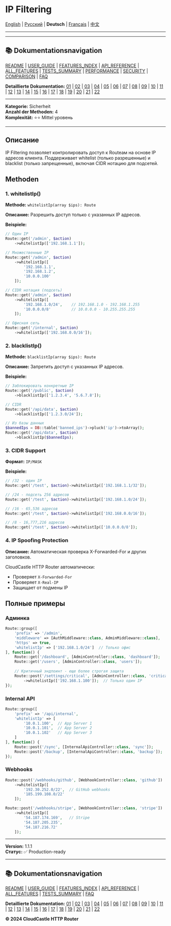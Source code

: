 # IP Filtering

[English](../../en/features/05_IP_FILTERING.md) | [Русский](../../ru/features/05_IP_FILTERING.md) | **Deutsch** | [Français](../../fr/features/05_IP_FILTERING.md) | [中文](../../zh/features/05_IP_FILTERING.md)

---







---

## 📚 Dokumentationsnavigation

[README](../../README.md) | [USER_GUIDE](../USER_GUIDE.md) | [FEATURES_INDEX](../FEATURES_INDEX.md) | [API_REFERENCE](../API_REFERENCE.md) | [ALL_FEATURES](../ALL_FEATURES.md) | [TESTS_SUMMARY](../TESTS_SUMMARY.md) | [PERFORMANCE](../PERFORMANCE_ANALYSIS.md) | [SECURITY](../SECURITY_REPORT.md) | [COMPARISON](../COMPARISON.md) | [FAQ](../FAQ.md)

**Detaillierte Dokumentation:** [01](01_BASIC_ROUTING.md) | [02](02_ROUTE_PARAMETERS.md) | [03](03_ROUTE_GROUPS.md) | [04](04_RATE_LIMITING.md) | [05](05_IP_FILTERING.md) | [06](06_MIDDLEWARE.md) | [07](07_NAMED_ROUTES.md) | [08](08_TAGS.md) | [09](09_HELPER_FUNCTIONS.md) | [10](10_ROUTE_SHORTCUTS.md) | [11](11_ROUTE_MACROS.md) | [12](12_URL_GENERATION.md) | [13](13_EXPRESSION_LANGUAGE.md) | [14](14_CACHING.md) | [15](15_PLUGINS.md) | [16](16_LOADERS.md) | [17](17_PSR_SUPPORT.md) | [18](18_ACTION_RESOLVER.md) | [19](19_STATISTICS.md) | [20](20_SECURITY.md) | [21](21_EXCEPTIONS.md) | [22](22_CLI_TOOLS.md)

---


**Kategorie:** Sicherheit  
**Anzahl der Methoden:** 4  
**Komplexität:** ⭐⭐ Mittel уровень

---

## Описание

IP Filtering позволяет контролировать доступ к Routeам на основе IP адресов клиента. Поддерживает whitelist (только разрешенные) и blacklist (только запрещенные), включая CIDR нотацию для подсетей.

## Methoden

### 1. whitelistIp()

**Methode:** `whitelistIp(array $ips): Route`

**Описание:** Разрешить доступ только с указанных IP адресов.

**Beispiele:**

```php
// Один IP
Route::get('/admin', $action)
    ->whitelistIp(['192.168.1.1']);

// Множественные IP
Route::get('/admin', $action)
    ->whitelistIp([
        '192.168.1.1',
        '192.168.1.2',
        '10.0.0.100'
    ]);

// CIDR нотация (подсеть)
Route::get('/admin', $action)
    ->whitelistIp([
        '192.168.1.0/24',    // 192.168.1.0 - 192.168.1.255
        '10.0.0.0/8'         // 10.0.0.0 - 10.255.255.255
    ]);

// Офисная сеть
Route::get('/internal', $action)
    ->whitelistIp(['192.168.0.0/16']);
```

### 2. blacklistIp()

**Methode:** `blacklistIp(array $ips): Route`

**Описание:** Запретить доступ с указанных IP адресов.

**Beispiele:**

```php
// Заблокировать конкретные IP
Route::get('/public', $action)
    ->blacklistIp(['1.2.3.4', '5.6.7.8']);

// CIDR
Route::get('/api/data', $action)
    ->blacklistIp(['1.2.3.0/24']);

// Из базы данных
$bannedIps = DB::table('banned_ips')->pluck('ip')->toArray();
Route::get('/api/data', $action)
    ->blacklistIp($bannedIps);
```

### 3. CIDR Support

**Формат:** `IP/MASK`

**Beispiele:**

```php
// /32 - один IP
Route::get('/test', $action)->whitelistIp(['192.168.1.1/32']);

// /24 - подсеть 256 адресов
Route::get('/test', $action)->whitelistIp(['192.168.1.0/24']);

// /16 - 65,536 адресов
Route::get('/test', $action)->whitelistIp(['192.168.0.0/16']);

// /8 - 16,777,216 адресов
Route::get('/test', $action)->whitelistIp(['10.0.0.0/8']);
```

### 4. IP Spoofing Protection

**Описание:** Автоматическая проверка X-Forwarded-For и других заголовков.

CloudCastle HTTP Router автоматически:
- Проверяет `X-Forwarded-For`
- Проверяет `X-Real-IP`
- Защищает от подмены IP

## Полные примеры

### Админка

```php
Route::group([
    'prefix' => '/admin',
    'middleware' => [AuthMiddleware::class, AdminMiddleware::class],
    'https' => true,
    'whitelistIp' => ['192.168.1.0/24']  // Только офис
], function() {
    Route::get('/dashboard', [AdminController::class, 'dashboard']);
    Route::get('/users', [AdminController::class, 'users']);
    
    // Критичный эндпоинт - еще более строгая защита
    Route::post('/settings/critical', [AdminController::class, 'critical'])
        ->whitelistIp(['192.168.1.100']);  // Только один IP
});
```

### Internal API

```php
Route::group([
    'prefix' => '/api/internal',
    'whitelistIp' => [
        '10.0.1.100',  // App Server 1
        '10.0.1.101',  // App Server 2
        '10.0.1.102'   // App Server 3
    ]
], function() {
    Route::post('/sync', [InternalApiController::class, 'sync']);
    Route::post('/backup', [InternalApiController::class, 'backup']);
});
```

### Webhooks

```php
Route::post('/webhooks/github', [WebhookController::class, 'github'])
    ->whitelistIp([
        '192.30.252.0/22',  // GitHub webhooks
        '185.199.108.0/22'
    ]);

Route::post('/webhooks/stripe', [WebhookController::class, 'stripe'])
    ->whitelistIp([
        '54.187.174.169',   // Stripe
        '54.187.205.235',
        '54.187.216.72'
    ]);
```

---

**Version:** 1.1.1  
**Статус:** ✅ Production-ready


---

## 📚 Dokumentationsnavigation

[README](../../README.md) | [USER_GUIDE](../USER_GUIDE.md) | [FEATURES_INDEX](../FEATURES_INDEX.md) | [API_REFERENCE](../API_REFERENCE.md) | [ALL_FEATURES](../ALL_FEATURES.md) | [TESTS_SUMMARY](../TESTS_SUMMARY.md) | [FAQ](../FAQ.md)

**Detaillierte Dokumentation:** [01](01_BASIC_ROUTING.md) | [02](02_ROUTE_PARAMETERS.md) | [03](03_ROUTE_GROUPS.md) | [04](04_RATE_LIMITING.md) | [05](05_IP_FILTERING.md) | [06](06_MIDDLEWARE.md) | [07](07_NAMED_ROUTES.md) | [08](08_TAGS.md) | [09](09_HELPER_FUNCTIONS.md) | [10](10_ROUTE_SHORTCUTS.md) | [11](11_ROUTE_MACROS.md) | [12](12_URL_GENERATION.md) | [13](13_EXPRESSION_LANGUAGE.md) | [14](14_CACHING.md) | [15](15_PLUGINS.md) | [16](16_LOADERS.md) | [17](17_PSR_SUPPORT.md) | [18](18_ACTION_RESOLVER.md) | [19](19_STATISTICS.md) | [20](20_SECURITY.md) | [21](21_EXCEPTIONS.md) | [22](22_CLI_TOOLS.md)

**© 2024 CloudCastle HTTP Router**
